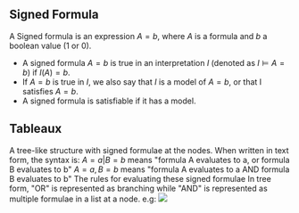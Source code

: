 ## Signed Formula
A Signed formula is an expression $A = b$, where $A$ is a formula and $b$ a boolean value (1 or 0).
-   A signed formula $A = b$ is true in an interpretation $I$ (denoted as $I \models A = b$) if $I(A) = b$.
-   If $A=b$ is true in $I$, we also say that $I$ is a model of $A=b$, or that I satisfies $A = b$.
-   A signed formula is satisfiable if it has a model.

## Tableaux
A tree-like structure with signed formulae at the nodes.
When written in text form, the syntax is:
$A=a|B=b$ means "formula A evaluates to a, or formula B evaluates to b"
$A = a,B = b$ means "formula A evaluates to a AND formula B evaluates to b"
The rules for evaluating these signed formulae
In tree form, "OR" is represented as branching while "AND" is represented as multiple formulae in a list at a node. e.g:
![](Pasted%20image%2020230124144844.png)
